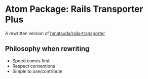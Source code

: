 # Atom Package: Rails Transporter Plus

A rewritten version of [hmatsuda/rails-transporter](https://github.com/hmatsuda/rails-transporter)

## Philosophy when rewriting

- Speed comes first
- Respect conventions
- Simple to use/contribute
